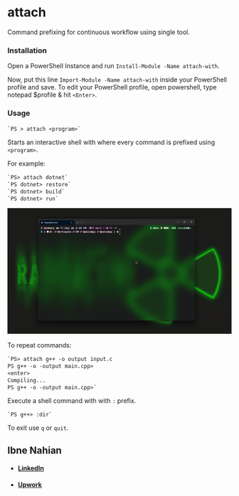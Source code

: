 # attach

Command prefixing for continuous workflow using single tool.

### Installation

Open a PowerShell Instance and run `Install-Module -Name attach-with`.

Now, put this line `Import-Module -Name attach-with` inside your PowerShell profile and save. To edit your PowerShell profile, open powershell, type notepad $profile & hit `<Enter>`.

### Usage

    `PS > attach <program>`

Starts an interactive shell with where every command is prefixed using `<program>`.

For example:

    `PS> attach dotnet`
    `PS dotnet> restore`
    `PS dotnet> build`
    `PS dotnet> run`

![attach](https://github.com/evilprince2009/Attach-With/blob/main/images/attach.gif)
    
To repeat commands:

    `PS> attach g++ -o output input.c
    PS g++ -o -output main.cpp>
    <enter>
    Compiling...
    PS g++ -o -output main.cpp>`

Execute a shell command with with `:` prefix.

    `PS g++> :dir`

To exit use `q` or `quit`.

## Ibne Nahian

- #### [LinkedIn](https://www.linkedin.com/in/evilprince2009/)
- #### [Upwork](https://www.upwork.com/freelancers/~01ded0be5baccfa296)